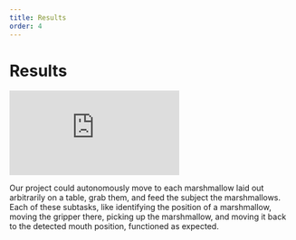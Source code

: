 ```yaml
---
title: Results
order: 4
---
```


# Results

<!-- ## How well did your project work? What tasks did it perform? -->
<!-- ## Illustrate with pictures and at least one video. -->

<iframe class="video" src="https://www.youtube.com/embed/7qmvjB_mxrE" frameborder="0" gesture="media" allow="encrypted-media" allowfullscreen></iframe>

Our project could autonomously move to each marshmallow laid out arbitrarily on a table, grab them, and feed the subject the marshmallows. Each of these subtasks, like identifying the position of a marshmallow, moving the gripper there, picking up the marshmallow, and moving it back to the detected mouth position, functioned as expected.
